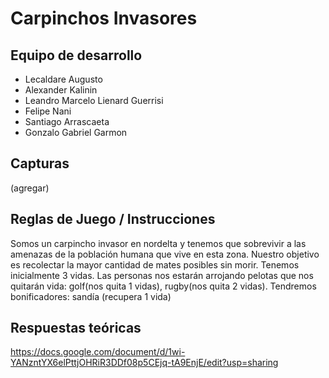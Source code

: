 # Carpinchos Invasores

## Equipo de desarrollo

- Lecaldare Augusto
- Alexander Kalinin
- Leandro Marcelo Lienard Guerrisi
- Felipe Nani
- Santiago Arrascaeta
- Gonzalo Gabriel Garmon

## Capturas

(agregar)

## Reglas de Juego / Instrucciones

Somos un carpincho invasor en nordelta y tenemos que sobrevivir a las amenazas de la población humana que vive en esta zona.
Nuestro objetivo es recolectar la mayor cantidad de mates posibles sin morir.
Tenemos inicialmente 3 vidas.
Las personas nos estarán arrojando pelotas que nos quitarán vida: golf(nos quita 1 vidas), rugby(nos quita 2 vidas).
Tendremos bonificadores: sandía (recupera 1 vida)

## Respuestas teóricas

https://docs.google.com/document/d/1wi-YANzntYX6elPttjOHRiR3DDf08p5CEjq-tA9EnjE/edit?usp=sharing
